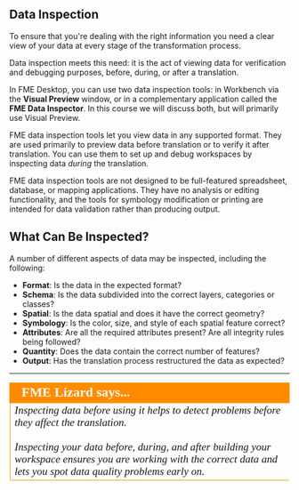 ## Data Inspection ##

To ensure that you're dealing with the right information you need a clear view of your data at every stage of the transformation process.

Data inspection meets this need: it is the act of viewing data for verification and debugging purposes, before, during, or after a translation.

In FME Desktop, you can use two data inspection tools: in Workbench via the **Visual Preview** window, or in a complementary application called the **FME Data Inspector**. In this course we will discuss both, but will primarily use Visual Preview.

FME data inspection tools let you view data in any supported format. They are used primarily to preview data before translation or to verify it after translation. You can use them to set up and debug workspaces by inspecting data *during* the translation.

FME data inspection tools are not designed to be full-featured spreadsheet, database, or mapping applications. They have no analysis or editing functionality, and the tools for symbology modification or printing are intended for data validation rather than producing output.

## What Can Be Inspected? ##
A number of different aspects of data may be inspected, including the following:

- **Format**: Is the data in the expected format?
- **Schema**: Is the data subdivided into the correct layers, categories or classes?
- **Spatial**: Is the data spatial and does it have the correct geometry?
- **Symbology**: Is the color, size, and style of each spatial feature correct?
- **Attributes**: Are all the required attributes present? Are all integrity rules being followed?
- **Quantity**: Does the data contain the correct number of features?
- **Output**: Has the translation process restructured the data as expected?

---

<!--Lizard Section-->

<table style="border-spacing: 0px">
  <tr>
    <td colspan="100%" style="vertical-align:middle;background-color:darkorange;border: 2px solid darkorange">
      <i class="fa fa-info-circle fa-lg fa-pull-left fa-fw" style="color:white;padding-right: 12px;vertical-align:text-top"></i>
      <span style="color:white;font-size:x-large;font-weight: bold;font-family:serif">FME Lizard says...</span>
    </td>
  </tr>

  <tr>
    <td style="border-left: 1px solid darkorange; border-bottom: 1px solid darkorange">
      <span style="font-family:serif; font-style:italic; font-size:larger">
          Inspecting data before using it helps to detect problems before they affect the translation.
          <br><br>Inspecting your data before, during, and after building your workspace ensures you are working with the correct data and lets you spot data quality problems early on.
      </span>
    </td>
  </tr>
</table>
